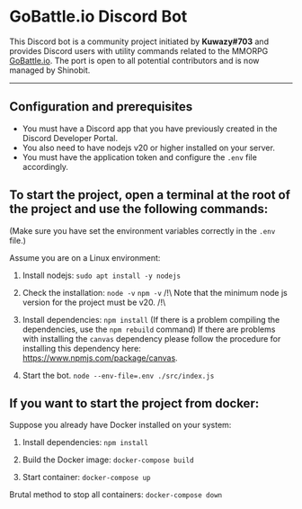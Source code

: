 # GoBattle.io Discord Bot

This Discord bot is a community project initiated by __Kuwazy#703__ and provides Discord users with utility commands related to the MMORPG [GoBattle.io](https://gobattle.io/).
The port is open to all potential contributors and is now managed by Shinobit.

-----------------

## Configuration and prerequisites
- You must have a Discord app that you have previously created in the Discord Developer Portal.
- You also need to have nodejs v20 or higher installed on your server.
- You must have the application token and configure the `.env` file accordingly.

## To start the project, open a terminal at the root of the project and use the following commands:
(Make sure you have set the environment variables correctly in the `.env` file.)

Assume you are on a Linux environment:

1. Install nodejs:
  `sudo apt install -y nodejs`

2. Check the installation:
  `node -v`
  `npm -v`
  /!\ Note that the minimum node js version for the project must be v20. /!\

3. Install dependencies:
  `npm install`
  (If there is a problem compiling the dependencies, use the `npm rebuild` command)
  If there are problems with installing the `canvas` dependency please follow the procedure for installing this dependency here: https://www.npmjs.com/package/canvas.

4. Start the bot.
  `node --env-file=.env ./src/index.js`

## If you want to start the project from docker:

Suppose you already have Docker installed on your system:

1. Install dependencies:
  `npm install`
 
2. Build the Docker image:
  `docker-compose build`

3. Start container:
  `docker-compose up`

Brutal method to stop all containers:
`docker-compose down`